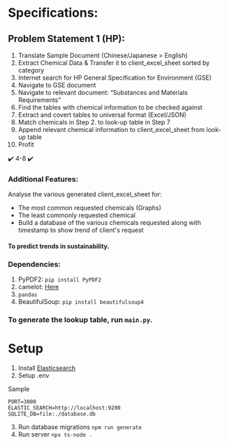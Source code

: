 # Specifications:

## Problem Statement 1 (HP):

1. Translate Sample Document (Chinese/Japanese > English)
2. Extract Chemical Data & Transfer it to client_excel_sheet sorted by category
3. Internet search for HP General Specification for Environment (GSE)
4. Navigate to GSE document
5. Navigate to relevant document: “Substances and Materials Requirements”
6. Find the tables with chemical information to be checked against
7. Extract and covert tables to universal format (Excel/JSON)
8. Match chemicals in Step 2. to look-up table in Step 7
9. Append relevant chemical information to client_excel_sheet from look-up table
10. Profit

✔️ 4-8 ✔️ 

### Additional Features:
Analyse the various generated client_excel_sheet for:
- The most common requested chemicals (Graphs)
- The least commonly requested chemical
- Build a database of the various chemicals requested along with timestamp to show trend of client's request

#### To predict trends in sustainability.

### Dependencies:
1. PyPDF2: `pip install PyPDF2`
2. camelot: [Here](https://camelot-py.readthedocs.io/en/master/)
3. `pandas`
4. BeautifulSoup: `pip install beautifulsoup4`


### To generate the lookup table, run `main.py`.

# Setup
1. Install [Elasticsearch](https://www.elastic.co/downloads/elasticsearch)
2. Setup .env

Sample
```
PORT=3000
ELASTIC_SEARCH=http://localhost:9200
SQLITE_DB=file:./database.db
```

3. Run database migrations `npm run generate`
4. Run server `npx ts-node .`
